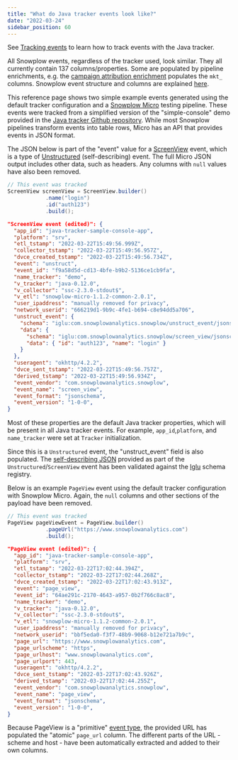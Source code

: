 ```yaml
---
title: "What do Java tracker events look like?"
date: "2022-03-24"
sidebar_position: 60
---
```


See [Tracking events](/docs/sources/trackers/java-tracker/previous-versions/java-tracker-v0-12/tracking-events/index.md) to learn how to track events with the Java tracker.

All Snowplow events, regardless of the tracker used, look similar. They all currently contain 137 columns/properties. Some are populated by pipeline enrichments, e.g. the [campaign attribution enrichment](/docs/pipeline/enrichments/available-enrichments/campaign-attribution-enrichment/index.md) populates the `mkt_` columns. Snowplow event structure and columns are explained [here](/docs/fundamentals/canonical-event/index.md).

This reference page shows two simple example events generated using the default tracker configuration and a [Snowplow Micro](/docs/data-product-studio/data-quality/snowplow-micro/what-is-micro/index.md) testing pipeline. These events were tracked from a simplified version of the "simple-console" demo provided in the [Java tracker Github repository](https://github.com/snowplow/snowplow-java-tracker). While most Snowplow pipelines transform events into table rows, Micro has an API that provides events in JSON format.

The JSON below is part of the "event" value for a [ScreenView](/docs/sources/trackers/java-tracker/previous-versions/java-tracker-v0-12/tracking-events/index.md#creating-a-screenview-event) event, which is a type of [Unstructured](/docs/sources/trackers/java-tracker/previous-versions/java-tracker-v0-12/tracking-events/index.md#creating-a-custom-event-unstructured-events) (self-describing) event. The full Micro JSON output includes other data, such as headers. Any columns with `null` values have also been removed.

```java
// This event was tracked
ScreenView screenView = ScreenView.builder()
            .name("login")
            .id("auth123")
            .build();
```

```json
"ScreenView event (edited)": {
  "app_id": "java-tracker-sample-console-app",
  "platform": "srv",
  "etl_tstamp": "2022-03-22T15:49:56.999Z",
  "collector_tstamp": "2022-03-22T15:49:56.957Z",
  "dvce_created_tstamp": "2022-03-22T15:49:56.734Z",
  "event": "unstruct",
  "event_id": "f9a58d5d-cd13-4bfe-b9b2-5136ce1cb9fa",
  "name_tracker": "demo",
  "v_tracker": "java-0.12.0",
  "v_collector": "ssc-2.3.0-stdout$",
  "v_etl": "snowplow-micro-1.1.2-common-2.0.1",
  "user_ipaddress": "manually removed for privacy",
  "network_userid": "666219d1-9b9c-4fe1-b694-c8e94dd5a706",
  "unstruct_event": {
    "schema": "iglu:com.snowplowanalytics.snowplow/unstruct_event/jsonschema/1-0-0",
    "data": {
      "schema": "iglu:com.snowplowanalytics.snowplow/screen_view/jsonschema/1-0-0",
      "data": { "id": "auth123", "name": "login" }
    }
  },
  "useragent": "okhttp/4.2.2",
  "dvce_sent_tstamp": "2022-03-22T15:49:56.757Z",
  "derived_tstamp": "2022-03-22T15:49:56.934Z",
  "event_vendor": "com.snowplowanalytics.snowplow",
  "event_name": "screen_view",
  "event_format": "jsonschema",
  "event_version": "1-0-0",
}
```

Most of these properties are the default Java tracker properties, which will be present in all Java tracker events. For example, `app_id`,`platform`, and `name_tracker` were set at `Tracker` initialization.

Since this is a `Unstructured` event, the "unstruct_event" field is also populated. The [self-describing JSON](/docs/sources/trackers/java-tracker/previous-versions/java-tracker-v0-12/custom-tracking-using-schemas/index.md) provided as part of the `Unstructured`/`ScreenView` event has been validated against the [Iglu](/docs/pipeline-components-and-applications/iglu/index.md) schema registry.

Below is an example `PageView` event using the default tracker configuration with Snowplow Micro. Again, the `null` columns and other sections of the payload have been removed.

```java
// This event was tracked
PageView pageViewEvent = PageView.builder()
            .pageUrl("https://www.snowplowanalytics.com")
            .build();
```

```json
"PageView event (edited)": {
  "app_id": "java-tracker-sample-console-app",
  "platform": "srv",
  "etl_tstamp": "2022-03-22T17:02:44.394Z",
  "collector_tstamp": "2022-03-22T17:02:44.268Z",
  "dvce_created_tstamp": "2022-03-22T17:02:43.913Z",
  "event": "page_view",
  "event_id": "64ae291c-2170-4643-a957-0b2f766c8ac8",
  "name_tracker": "demo",
  "v_tracker": "java-0.12.0",
  "v_collector": "ssc-2.3.0-stdout$",
  "v_etl": "snowplow-micro-1.1.2-common-2.0.1",
  "user_ipaddress": "manually removed for privacy",
  "network_userid": "bbf5eda0-f3f7-48b9-9068-b12e721a7b9c",
  "page_url": "https://www.snowplowanalytics.com",
  "page_urlscheme": "https",
  "page_urlhost": "www.snowplowanalytics.com",
  "page_urlport": 443,
  "useragent": "okhttp/4.2.2",
  "dvce_sent_tstamp": "2022-03-22T17:02:43.926Z",
  "derived_tstamp": "2022-03-22T17:02:44.255Z",
  "event_vendor": "com.snowplowanalytics.snowplow",
  "event_name": "page_view",
  "event_format": "jsonschema",
  "event_version": "1-0-0",
}
```

Because PageView is a "primitive" [event type](/docs/sources/trackers/java-tracker/previous-versions/java-tracker-v0-12/tracking-events/index.md), the provided URL has populated the "atomic" `page_url` column. The different parts of the URL - scheme and host - have been automatically extracted and added to their own columns.
